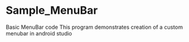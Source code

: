 # Sample_MenuBar
Basic MenuBar code
This program demonstrates creation of a custom menubar in android studio
